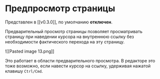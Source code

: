 # Предпросмотр страницы

Представлен в [[v0.3.0]], по умолчанию **отключен**.

Предварительный просмотр страницы позволяет просматривать страницу при наведении курсора на внутреннюю ссылку без необходимости фактического перехода на эту страницу.

![[Pasted image 13.png]]

Это работает в области предварительного просмотра. В редакторе это тоже возможно, если навести курсор на ссылку, удерживая нажатой клавишу `Ctrl/Cmd`.